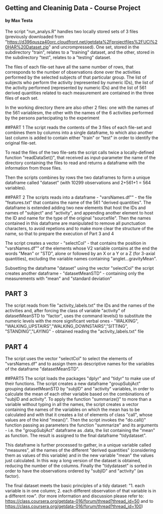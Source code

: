 ## Getting and Cleaninig Data - Course Project
#### by Max Testa

The script "run_analys.R" handles two locally stored sets of 3 files (previously downloaded from "https://d396qusza40orc.cloudfront.net/getdata%2Fprojectfiles%2FUCI%20HAR%20Dataset.zip" and uncrompressed).
One set, stored in the subdirectory "train", relates to a "training" dataset, and the other, stored in the subdirectory "test", relates to a "testing" dataset.  

The files of each file-set have all the same number of rows, that corresponds to the number of observations done over the activities performed by the selected subjects of that particular group. The list of subjects who perform the activity (represented by numeric IDs), the list of the activity performed (represented by numeric IDs) and the list of 561 derived quantities related to each measurement are contained in the three files of each set.

In the working directory there are also other 2 files: one with the names of the 561 variablesm, the other with the names of the 6 activities performed by the persons partecipating to the experiment


##PART 1
The script reads the contents of the 3 files of each file-set and combines them by columns into a single dataframe, to which also another last column is added to contain either "train" or "test" in order to identify the original file-set.

To read the files of the two file-sets the script calls twice a locally-defined function "readDataSet()", that received as input-parameter the name of the directory containing the files to read and returns a dataframe with the information from those files.

Then the scripts combines by rows the two dataframes to form a unique dataframe called "dataset" (with 10299 observations and 2+561+1 = 564 variables).


##PART 2
The scripts reads into a dataframe - "varsNames.df"" - the file "features.txt" that contains the name of the 561 "derived quantities".
The dataframe is extended adding two new elements that host the IDs and names of "subject" and "activity", and appending another element to host the ID and name for the type of the original "sourcefile".
Then the names contained in this dataframe are manipulated to remove all punctuation characters, to avoid repetions and to make more clear the structure of the name, so that to prepare the execution of Part 3 and 4

The script creates a vector - "selectCol" - that contains the position in "varsNames.df"" of the elements whose V2 variable contains at the end the words "Mean" or "STD", alone or followed by an X or a Y or a Z (for 3-axial quantities), excluding the variable names containing "anglet...gravityMean".

Subsetting the dataframe "dataset" using the vector "selectCol" the script creates another dataframe - "datasetMeanSTD" - containing only the measurements with "mean" and "standard deviation"


## PART 3
The script reads from file "activity_labels.txt" the IDs and the names of the activities and, after forcing the class of variable "activity" of datasetMeanSTD to "factor", uses the command levels() to substitute the numeric levels with the more significant verbal ones  - "WALKING", "WALKING_UPSTAIRS","WALKING_DOWNSTAIRS","SITTING", "STANDING","LAYING" - obtained reading the "activity_labels.txt" file 


## PART 4
The script uses the vector "selectCol" to select the elements of "varsNames.df" and to assign them as descriptive names for the variables of the dataframe "datasetMeanSTD".


##PART5
The script loads the packages "dplyr" and "tidyr" to make use of their functions.
The script creates a new dataframe "groupSubjAct" grouping datasetMeanSTD by "subjID" and "activity" variables, in order to calculate the mean of each other variable based on the combinations of "subjID and activity".
To apply the function "summarize()" to more than a variable without typing in all the names, the script creates a vector containing the names of the variables on which the mean has to be calculated and with that it creates a list of elements of class "call", whose values are of the kind "mean(<namevarx>)". Then the script invokes the "do.call()" function passing as parameters the function "summarize" and its arguments - i.e. the "groupSubjAct" dataframe as .data, the list containing the "mean<nomevarx>" as function.
The result is assigned to the final dataframe "tidydataset".

This dataframe is further processed to gather, in a unique variable called "measures", all the names of the different "derived quantities" (considering them as values of this variable) and in the new variable "mean" the values just calculated. In this way a long version of the dataset is obtained, reducing the number of the columns.
Finally the "tidydataset" is sorted in order to have the observations ordered by "subjID" and "activity" (as factor).

The final dataset  meets the basic principles of a tidy dataset: "1. each variable is in one column; 2. each different observation of that variable is in a different row". (for more information and discussion please refer to: https://class.coursera.org/getdata-016/forum/thread?thread_id=50 and to https://class.coursera.org/getdata-016/forum/thread?thread_id=100)